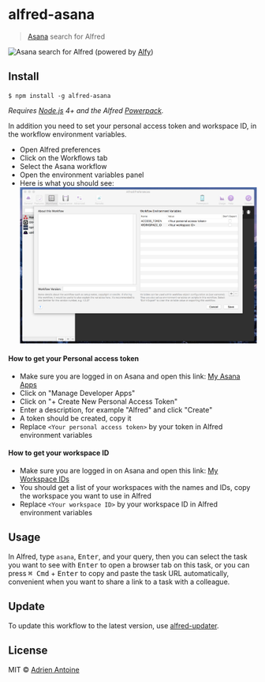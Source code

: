 # alfred-asana

> [Asana](asana.com) search for Alfred

![Asana search for Alfred](http://g.recordit.co/tRv1lXNMbb.gif)
(powered by [Alfy](https://github.com/sindresorhus/alfy))

## Install

```
$ npm install -g alfred-asana
```

*Requires [Node.js](https://nodejs.org) 4+ and the Alfred [Powerpack](https://www.alfredapp.com/powerpack/).*

In addition you need to set your personal access token and workspace ID, in the workflow environment variables.

- Open Alfred preferences
- Click on the Workflows tab
- Select the Asana workflow
- Open the environment variables panel
- Here is what you should see:
![Alfred environment variables](media/env-variables.png)

#### How to get your Personal access token

- Make sure you are logged in on Asana and open this link: [My Asana Apps](https://app.asana.com/-/account_api)
- Click on "Manage Developer Apps"
- Click on "+ Create New Personal Access Token"
- Enter a description, for example "Alfred" and click "Create"
- A token should be created, copy it
- Replace `<Your personal access token>` by your token in Alfred environment variables

#### How to get your workspace ID

- Make sure you are logged in on Asana and open this link: [My Workspace IDs](https://app.asana.com/api/1.0/workspaces)
- You should get a list of your workspaces with the names and IDs, copy the workspace you want to use in Alfred
- Replace `<Your workspace ID>` by your workspace ID in Alfred environment variables


## Usage

In Alfred, type `asana`, <kbd>Enter</kbd>, and your query, then you can select the task you want to see with <kbd>Enter</kbd> to open a browser tab on this task, or you can press <kbd>⌘ Cmd</kbd> + <kbd>Enter</kbd> to copy and paste the task URL automatically, convenient when you want to share a link to a task with a colleague.


## Update

To update this workflow to the latest version, use [alfred-updater](https://github.com/SamVerschueren/alfred-updater).

## License

MIT © [Adrien Antoine](http://adriantoine.com)
